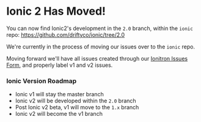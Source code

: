 # Ionic 2 Has Moved!

You can now find Ionic2's development in the `2.0` branch, within the `ionic` repo: https://github.com/driftyco/ionic/tree/2.0

We're currently in the process of moving our issues over to the `ionic` repo.

Moving forward we'll have all issues created through our [Ionitron Issues Form](http://ionicframework.com/submit-issue/), and properly label v1 and v2 issues.

### Ionic Version Roadmap

- Ionic v1 will stay the master branch
- Ionic v2 will be developed within the `2.0` branch
- Post Ionic v2 beta, v1 will move to the `1.x` branch
- Ionic v2 will become the v1 branch
